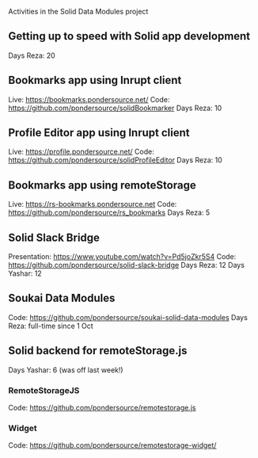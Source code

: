 Activities in the Solid Data Modules project

## Getting up to speed with Solid app development
Days Reza: 20

## Bookmarks app using Inrupt client
Live: https://bookmarks.pondersource.net/
Code: https://github.com/pondersource/solidBookmarker
Days Reza: 10

## Profile Editor app using Inrupt client
Live: https://profile.pondersource.net/
Code: https://github.com/pondersource/solidProfileEditor
Days Reza: 10

## Bookmarks app using remoteStorage
Live: https://rs-bookmarks.pondersource.net
Code: https://github.com/pondersource/rs_bookmarks
Days Reza: 5

## Solid Slack Bridge
Presentation: https://www.youtube.com/watch?v=Pd5joZkr5S4
Code: https://github.com/pondersource/solid-slack-bridge
Days Reza: 12
Days Yashar: 12

## Soukai Data Modules
Code: https://github.com/pondersource/soukai-solid-data-modules
Days Reza: full-time since 1 Oct

## Solid backend for remoteStorage.js
Days Yashar: 6 (was off last week!)
### RemoteStorageJS
Code: https://github.com/pondersource/remotestorage.js
### Widget
Code: https://github.com/pondersource/remotestorage-widget/
